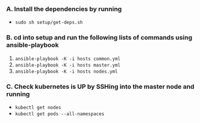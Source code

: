 ### A. Install the dependencies by running 
- `sudo sh setup/get-deps.sh`

### B. cd into setup and run the following lists of commands using ansible-playbook

1. `ansible-playbook -K -i hosts common.yml`
2. `ansible-playbook -K -i hosts master.yml`
3. `ansible-playbook -K -i hosts nodes.yml`


### C. Check kubernetes is UP by SSHing into the master node and running
 - `kubectl get nodes`
 - `kubectl get pods --all-namespaces`  
